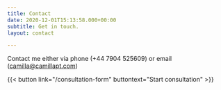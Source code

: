 ```yaml
---
title: Contact
date: 2020-12-01T15:13:58.000+00:00
subtitle: Get in touch.
layout: contact

---
```

Contact me either via phone (+44 7904 525609) or email (camilla@camillapt.com)

{{< button link="/consultation-form" buttontext="Start consultation" >}}